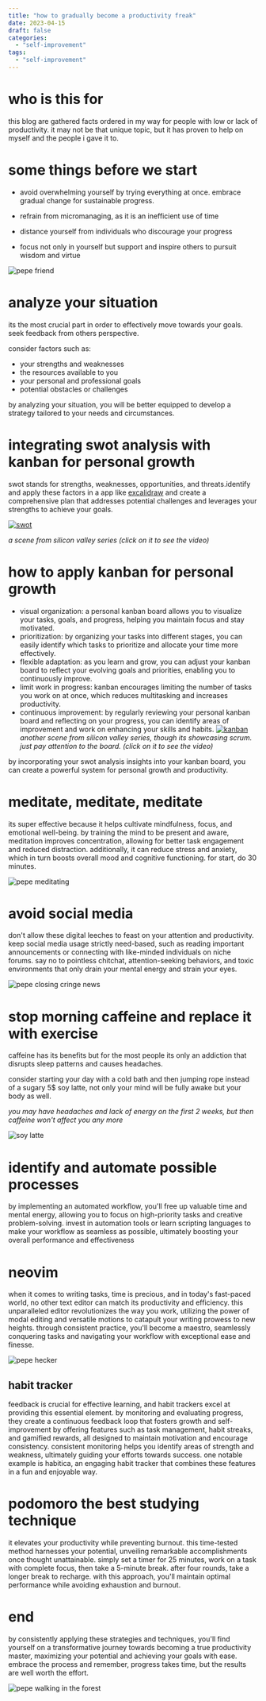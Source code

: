 ```yaml
---
title: "how to gradually become a productivity freak"
date: 2023-04-15
draft: false
categories:
  - "self-improvement"
tags:
  - "self-improvement"
---
```


# who is this for 
this blog are gathered facts ordered in my way for people with low or lack of productivity.
it may not be that unique topic, but it has proven to help on myself and the people i gave it to.

# some things before we start
* avoid overwhelming yourself by trying everything at once. embrace gradual change for sustainable progress. 

* refrain from micromanaging, as it is an inefficient use of time

* distance yourself from individuals who discourage your progress

* focus not only in yourself but support and inspire others to pursuit wisdom and virtue

![pepe friend](https://i.pinimg.com/originals/c1/34/ed/c134ed78b89826720efc6005abce405a.jpg)

# analyze your situation
its the most crucial part in order to effectively move towards your goals. seek feedback from others perspective.

consider factors such as:

* your strengths and weaknesses
* the resources available to you
* your personal and professional goals
* potential obstacles or challenges

by analyzing your situation, you will be better equipped to develop a strategy tailored to your needs and circumstances.

# integrating swot analysis with kanban for personal growth
swot stands for strengths, weaknesses, opportunities, and threats.identify and apply these factors in a app like
[excalidraw](https://excalidraw.com/) and create a comprehensive plan that addresses potential challenges and leverages your strengths to achieve your goals. 

[![swot](https://4.bp.blogspot.com/-DSJ9xFBTMNs/VgP5l4B8QNI/AAAAAAAAigY/TXKJHJsr3Bs/s1600/Jared%2B-%2BSWOT.png
)](https://www.youtube.com/watch?v=xfb0g_jdids&t=29s)

_a scene from silicon valley series (click on it to see the video)_

# how to apply kanban for personal growth
* visual organization: a personal kanban board allows you to visualize your tasks, goals, and progress, helping you maintain focus and stay motivated.
* prioritization: by organizing your tasks into different stages, you can easily identify which tasks to prioritize and allocate your time more effectively.
* flexible adaptation: as you learn and grow, you can adjust your kanban board to reflect your evolving goals and priorities, enabling you to continuously improve.
* limit work in progress: kanban encourages limiting the number of tasks you work on at once, which reduces multitasking and increases productivity.
* continuous improvement: by regularly reviewing your personal kanban board and reflecting on your progress, you can identify areas of improvement and work on enhancing your skills and habits.
[![kanban](https://i.ytimg.com/vi/By3dmsag5sI/maxresdefault.jpg)](https://www.youtube.com/watch?v=oyVksFviJVE&t=60s)
_another scene from silicon valley series, though its showcasing scrum. just pay attention to the board.
(click on it to see the video)_

by incorporating your swot analysis insights into your kanban board, you can create a powerful system for personal growth and productivity.

# meditate, meditate, meditate

its super effective because it helps cultivate mindfulness, focus, and emotional well-being. by training the mind to be present and aware, meditation improves concentration, allowing for better task engagement and reduced distraction. additionally, it can reduce stress and anxiety, which in turn boosts overall mood and cognitive functioning. for start, do 30 minutes.

![pepe meditating](https://www.actitime.com/wp-content/uploads/2020/08/pepe-01-scaled.jpg)

# avoid social media 

don't allow these digital leeches to feast on your attention and productivity. 
keep social media usage strictly need-based, such as reading important announcements or connecting with like-minded individuals on niche forums.
say no to pointless chitchat, attention-seeking behaviors, and toxic environments that only drain your mental energy and strain your eyes.

![pepe closing cringe news](https://i.kym-cdn.com/photos/images/original/002/306/091/9cf.jpg)

# stop morning caffeine and replace it with exercise
caffeine has its benefits but for the most people its only an addiction that disrupts sleep patterns and causes headaches.

consider starting your day with a cold bath and then jumping rope instead of a sugary 5$ soy latte, not only your mind will be fully awake but your body as well.

_you may have headaches and lack of energy on the first 2 weeks, but then caffeine won't affect you any more_

![soy latte](https://i.kym-cdn.com/photos/images/original/002/159/767/af7.jpg)

# identify and automate possible processes

by implementing an automated workflow, you'll free up valuable time and mental energy, allowing you to focus on high-priority tasks and creative problem-solving. invest in automation tools or learn scripting languages to make your workflow as seamless as possible, ultimately boosting your overall performance and effectiveness

# neovim 

when it comes to writing tasks, time is precious, and in today's fast-paced world, no other text editor can match its productivity and efficiency. this unparalleled editor revolutionizes the way you work, utilizing the power of modal editing and versatile motions to catapult your writing prowess to new heights. through consistent practice, you'll become a maestro, seamlessly conquering tasks and navigating your workflow with exceptional ease and finesse. 

![pepe hecker](https://i.imgur.com/zabyPE5h.jpg)

## habit tracker

feedback is crucial for effective learning, and habit trackers excel at providing this essential element. by monitoring and evaluating progress, they create a continuous feedback loop that fosters growth and self-improvement by offering features such as task management, habit streaks, and gamified rewards, all designed to maintain motivation and encourage consistency. consistent monitoring helps you identify areas of strength and weakness, ultimately guiding your efforts towards success. one notable example is habitica, an engaging habit tracker that combines these features in a fun and enjoyable way.

# podomoro the best studying technique
it elevates your productivity while preventing burnout. this time-tested method harnesses your potential, unveiling remarkable accomplishments once thought unattainable. simply set a timer for 25 minutes, work on a task with complete focus, then take a 5-minute break. after four rounds, take a longer break to recharge. with this approach, you'll maintain optimal performance while avoiding exhaustion and burnout.

# end

by consistently applying these strategies and techniques, you'll find yourself on a transformative journey towards becoming a true productivity master, maximizing your potential and achieving your goals with ease. embrace the process and remember, progress takes time, but the results are well worth the effort.

![pepe walking in the forest](https://preview.redd.it/fecrfh6cjv271.jpg?width=640&crop=smart&auto=webp&s=c17436c58579f89fa30c508a1cc5b2164b864301)
